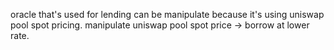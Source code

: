 oracle that's used for lending can be manipulate because it's using uniswap pool spot pricing.
manipulate uniswap pool spot price -> borrow at lower rate.
